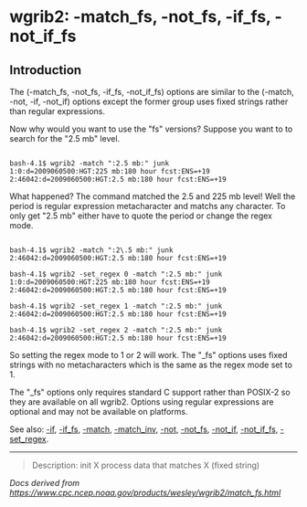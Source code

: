 # wgrib2: -match_fs, -not_fs, -if_fs, -not_if_fs

## Introduction

The (-match_fs, -not_fs, -if_fs, -not_if_fs) options are
similar to the
(-match, -not, -if, -not_if) options except the former
group uses fixed strings rather than regular expressions.

Now why would you want to use the "fs" versions? Suppose you want to to
search for the "2.5 mb" level.

```

bash-4.1$ wgrib2 -match ":2.5 mb:" junk
1:0:d=2009060500:HGT:225 mb:180 hour fcst:ENS=+19
2:46042:d=2009060500:HGT:2.5 mb:180 hour fcst:ENS=+19

```

What happened? The command matched the 2.5 and 225 mb level! Well the
period is regular expression metacharacter and matchs any character. To
only get "2.5 mb" either have to quote the period or change the regex mode.

```

bash-4.1$ wgrib2 -match ":2\.5 mb:" junk
2:46042:d=2009060500:HGT:2.5 mb:180 hour fcst:ENS=+19

bash-4.1$ wgrib2 -set_regex 0 -match ":2.5 mb:" junk
1:0:d=2009060500:HGT:225 mb:180 hour fcst:ENS=+19
2:46042:d=2009060500:HGT:2.5 mb:180 hour fcst:ENS=+19

bash-4.1$ wgrib2 -set_regex 1 -match ":2.5 mb:" junk
2:46042:d=2009060500:HGT:2.5 mb:180 hour fcst:ENS=+19

bash-4.1$ wgrib2 -set_regex 2 -match ":2.5 mb:" junk
2:46042:d=2009060500:HGT:2.5 mb:180 hour fcst:ENS=+19

```

So setting the regex mode to 1 or 2 will work. The "\_fs" options
uses fixed strings with no metacharacters which is the same
as the regex mode set to 1.

The "\_fs" options only requires standard C support rather than POSIX-2
so they are available on all wgrib2. Options using
regular expressions are optional and may not be available on platforms.

See also:
[-if](./if.html),
[-if_fs](./if_fs.html),
[-match](./match.html),
[-match_inv](./match_inv.html),
[-not](./not.html),
[-not_fs](./not_fs.html),
[-not_if](./not_if.html),
[-not_if_fs](./not_if_fs.html),
[-set_regex](./set_regex.html).

---

> Description: init X process data that matches X (fixed string)

_Docs derived from <https://www.cpc.ncep.noaa.gov/products/wesley/wgrib2/match_fs.html>_
